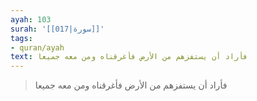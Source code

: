 ```yaml
---
ayah: 103
surah: '[[017|سورة]]'
tags:
- quran/ayah
text: فأراد أن يستفزهم من الأرض فأغرقناه ومن معه جميعا
---
```

> فأراد أن يستفزهم من الأرض فأغرقناه ومن معه جميعا
